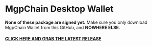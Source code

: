 # MgpChain Desktop Wallet

**None of these package are signed yet.** Make sure you only download 
MgpChain Wallet from this GitHub, and **NOWHERE ELSE**.

#### [CLICK HERE AND GRAB THE LATEST RELEASE](https://github.com/LIGHTNET-SYSTEMS/DPOS-Wallet-Builds-MGP/releases)
